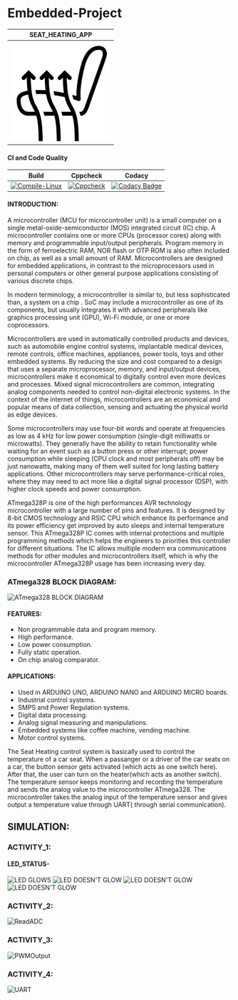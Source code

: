 # Embedded-Project

|SEAT_HEATING_APP|
|:--:|
|![IMAGE](Simulation_Images/images.png)|





#### CI and Code Quality
|Build|Cppcheck|Codacy|
|:--:|:--:|:--:|
|[![Compile-Linux](https://github.com/260214/260214_Embedded_Activity/actions/workflows/compile.yml/badge.svg)](https://github.com/260214/260214_Embedded_Activity/actions/workflows/compile.yml)|[![Cppcheck](https://github.com/260214/260214_Embedded_Activity/actions/workflows/codequality.yml/badge.svg)](https://github.com/260214/260214_Embedded_Activity/actions/workflows/codequality.yml)|[![Codacy Badge](https://app.codacy.com/project/badge/Grade/5b348aa747d448c6956a23de6776c18c)](https://www.codacy.com/gh/260214/260214_Embedded_Activity/dashboard?utm_source=github.com&amp;utm_medium=referral&amp;utm_content=260214/260214_Embedded_Activity&amp;utm_campaign=Badge_Grade)




#### INTRODUCTION:

A microcontroller (MCU for microcontroller unit) is a small computer on a single metal-oxide-semiconductor (MOS) integrated circuit (IC) chip. A microcontroller contains one or more CPUs (processor cores) along with memory and programmable input/output peripherals. Program memory in the form of ferroelectric RAM, NOR flash or OTP ROM is also often included on chip, as well as a small amount of RAM. Microcontrollers are designed for embedded applications, in contrast to the microprocessors used in personal computers or other general purpose applications consisting of various discrete chips.

In modern terminology, a microcontroller is similar to, but less sophisticated than, a system on a chip . SoC may include a microcontroller as one of its components, but usually integrates it with advanced peripherals like graphics processing unit (GPU), Wi-Fi module, or one or more coprocessors.

Microcontrollers are used in automatically controlled products and devices, such as automobile engine control systems, implantable medical devices, remote controls, office machines, appliances, power tools, toys and other embedded systems. By reducing the size and cost compared to a design that uses a separate microprocessor, memory, and input/output devices, microcontrollers make it economical to digitally control even more devices and processes. Mixed signal microcontrollers are common, integrating analog components needed to control non-digital electronic systems. In the context of the internet of things, microcontrollers are an economical and popular means of data collection, sensing and actuating the physical world as edge devices.

Some microcontrollers may use four-bit words and operate at frequencies as low as 4 kHz for low power consumption (single-digit milliwatts or microwatts). They generally have the ability to retain functionality while waiting for an event such as a button press or other interrupt; power consumption while sleeping (CPU clock and most peripherals off) may be just nanowatts, making many of them well suited for long lasting battery applications. Other microcontrollers may serve performance-critical roles, where they may need to act more like a digital signal processor (DSP), with higher clock speeds and power consumption.

ATmega328P is one of the high performances AVR technology microcontroller with a large number of pins and features. It is designed by 8-bit CMOS technology and RSIC CPU which enhance its performance and its power efficiency get improved by auto sleeps and internal temperature sensor. This ATmega328P IC comes with internal protections and multiple programming methods which helps the engineers to priorities this controller for different situations. The IC allows multiple modern era communications methods for other modules and microcontrollers itself, which is why the microcontroller ATmega328P usage has been increasing every day.


### ATmega328 BLOCK DIAGRAM:
![ATmega328 BLOCK DIAGRAM](Simulation_Images/ATMEGA328P-Block-Diagram.jpg)

#### FEATURES:
* Non programmable data and program memory.
* High performance.
* Low power consumption.
* Fully static operation.
* On chip analog comparator.

#### APPLICATIONS:
* Used in ARDUINO UNO, ARDUINO NANO and ARDUINO MICRO boards.
* Industrial control systems.
* SMPS and Power Regulation systems.
* Digital data processing.
* Analog signal measuring and manipulations.
* Embedded systems like coffee machine, vending machine.
* Motor control systems.

The Seat Heating control system is basically used to control the temperature of a car seat. When a passanger or a driver of the car seats on a car, the button sensor gets activated (which acts as one switch here). After that, the user can turn on the heater(which acts as another switch). The temperature sensor keeps monitoring and recording the temperature and sends the analog value to the microcontroller ATmega328. The microcontroller takes the analog input of the temperature sensor and gives output a temperature value through UART( through serial communication).


## SIMULATION:


### ACTIVITY_1:
#### LED_STATUS-
![LED GLOWS](Simulation_Images/PIC1.png)
![LED DOESN'T GLOW](Simulation_Images/PIC2.png)
![LED DOESN'T GLOW](Simulation_Images/PIC3.png)
![LED DOESN'T GLOW](Simulation_Images/PIC4.png)


### ACTIVITY_2:
![ReadADC](Simulation_Images/ACT_2.png)


### ACTIVITY_3:
![PWMOutput](Simulation_Images/ACT_3.png)


### ACTIVITY_4:
![UART](Simulation_Images/ACT_4.png)







